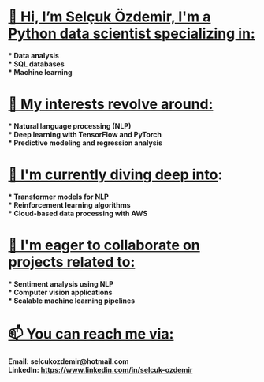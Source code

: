  # [👋 Hi, I’m Selçuk Özdemir, I'm a Python data scientist specializing in:](#)
__* Data analysis__\
__* SQL  databases__ \
__* Machine learning__ 

 # [👀 My interests revolve around:](#)
__* Natural language processing (NLP)__ \
__* Deep learning with TensorFlow and PyTorch__ \
__* Predictive modeling and regression analysis__ 

# [🌱 I'm currently diving deep into](#):
__* Transformer models for NLP__ \
__* Reinforcement learning algorithms__\
__* Cloud-based data processing with AWS__

#  [💞️ I'm eager to collaborate on projects related to:](#)
__* Sentiment analysis using NLP__\
__* Computer  vision  applications__\
__* Scalable machine learning pipelines__

# [📫 You can reach me via:](#)
 __Email: selcukozdemir@hotmail.com__ \
 __LinkedIn: https://www.linkedin.com/in/selcuk-ozdemir__
